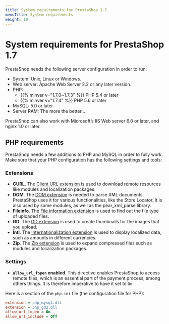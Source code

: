 ```yaml
---
title: System requirements for PrestaShop 1.7
menuTitle: System requirements
weight: 10
---
```


# System requirements for PrestaShop 1.7

PrestaShop needs the following server configuration in order to run:

* System: Unix, Linux or Windows.
* Web server: Apache Web Server 2.2 or any later version.
* PHP:
    - {{% minver v="1.7.0~1.7.3" %}} PHP 5.4 or later
    - {{% minver v="1.7.4" %}} PHP 5.6 or later
* MySQL: 5.0 or later.
* Server RAM: The more the better…

PrestaShop can also work with Microsoft’s IIS Web server 6.0 or later, and nginx 1.0 or later.

## PHP requirements

PrestaShop needs a few additions to PHP and MySQL in order to fully work. Make sure that your PHP configuration has the following settings and tools:

### Extensions

* **CURL**. The [Client URL extension](http://php.net/manual/en/book.curl.php) is used to download remote resources like modules and localization packages.
* **DOM**. The [DOM extension](http://php.net/manual/en/book.dom.php) is needed to parse XML documents. PrestaShop uses it for various functionalities, like the Store Locator. It is also used by some modules, as well as the pear_xml_parse library.
* **Fileinfo**. The [File information extension](http://php.net/manual/en/book.fileinfo.php) is used to find out the file type of uploaded files.
* **GD**. The [GD extension](http://php.net/manual/en/book.image.php) is used to create thumbnails for the images that you upload.
* **Intl**. The [Internationalization extension](http://php.net/manual/en/book.intl.php) is used to display localized data, such as amounts in different currencies.
* **Zip**. The [Zip extension](http://php.net/manual/en/book.zip.php) is used to expand compressed files such as modules and localization packages.

### Settings

* **`allow_url_fopen` enabled**. This directive enables PrestaShop to access remote files, which is an essential part of the payment process, among others things. It is therefore imperative to have it set to `On`.

Here is a section of the `php.ini` file (the configuration file for PHP):

```ini
extension = php_mysql.dll
extension = php_gd2.dll
allow_url_fopen = On
allow_url_include = Off
```

